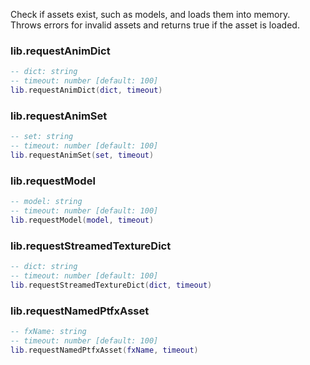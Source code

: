 Check if assets exist, such as models, and loads them into memory.  
Throws errors for invalid assets and returns true if the asset is loaded.

### lib.requestAnimDict
```lua
-- dict: string
-- timeout: number [default: 100]
lib.requestAnimDict(dict, timeout)
```

### lib.requestAnimSet
```lua
-- set: string
-- timeout: number [default: 100]
lib.requestAnimSet(set, timeout)
```

### lib.requestModel
```lua
-- model: string
-- timeout: number [default: 100]
lib.requestModel(model, timeout)
```

### lib.requestStreamedTextureDict
```lua
-- dict: string
-- timeout: number [default: 100]
lib.requestStreamedTextureDict(dict, timeout)
```

### lib.requestNamedPtfxAsset
```lua
-- fxName: string
-- timeout: number [default: 100]
lib.requestNamedPtfxAsset(fxName, timeout)
```
